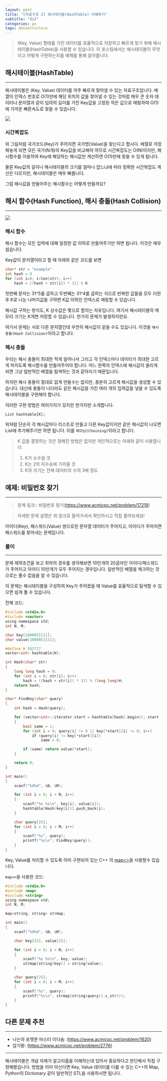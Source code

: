 ```yaml
---
layout: post
title: "[자료구조 2] 해시테이블(HashTable) 이해하기"
subtitle: "ds2"
categories: ps
tags: datastructure
---
```


> (Key, Value) 형태를 가진 데이터를 효율적으로 저장하고 빠르게 찾기 위해 해시테이블(HashTable)을 사용할 수 있습니다.
> 이 포스팅에서는 해시테이블이 무엇이고 어떻게 구현하는지를 예제를 통해 알아봅니다.

## 해시테이블(HashTable)
---

해시테이블은 (Key, Value) 데이터를 아주 빠르게 찾아낼 수 있는 자료구조입니다. 배열이 인덱스 번호로 O(1)만에 해당 위치의 값을 찾아낼 수 있는 것처럼 매우 큰 숫자 데이터나 문자열과 같이 임의의 길이를 가진 Key값을 고정된 작은 값으로 매핑하여 O(1)에 가까운 빠른속도로 찾을 수 있습니다.

![](https://laboputer.github.io/assets/img/algorithm/ds/07_hashtable1.PNG)

### 시간복잡도

위 그림처럼 국가코드(Key)가 주어지면 국가명(Value)을 찾는다고 합시다. 배열로 저장해놓게 되면 모든 국가(N개)의 Key값을 비교해야 하므로 시간복잡도는 O(N)이지만, 해시함수를 이용하여 Key에 해당하는 해시값만 계산하면 O(1)만에 찾을 수 있게 됩니다.

물론 Key값의 길이나 해시테이블의 크기를 얼마나 잡느냐에 따라 정확한 시간복잡도 계산은 다르지만, 해시테이블은 매우 빠릅니다.

그럼 해시값을 만들어주는 해시함수는 어떻게 만들까요?

## 해시 함수(Hash Function), 해시 충돌(Hash Collision)
---

![](https://laboputer.github.io/assets/img/algorithm/ds/07_hashtable2.PNG)

### 해시 함수

해시 함수는 모든 입력에 대해 일정한 값 이하로 만들어주기만 하면 됩니다. 이것은 매우 쉽습니다.

Key값이 문자열이라고 할 때 아래와 같은 코드를 보면

```C
char* str = "example"
int hash = 0 
for (int i=0; i<len(str); i++)
	hash = ((hash + str[i]) * 31) % K
```

첫번째 문자는 31^5를 곱하고 두번째는 31^4를 곱하는 식으로 반복한 값들을 모두 더한 후 K로 나눈 나머지값을 구하면 K값 이하인 인덱스로 매핑할 수 있습니다.

해시값 구하는 방식도, K 상수값은 몇으로 할지는 자유입니다. 여기서 해시테이블의 메모리 크기는 K개면 저장할 수 있습니다. 한가지 문제가 발생하지만요.

여기서 문제는 서로 다른 문자열인데 우연히 해시값이 같을 수도 있습니다. 이것을 `해시 충돌(Hash Collision)`이라고 합니다.

### 해시 충돌

우리는 해시 충돌이 최대한 적게 일어나서 그리고 각 인덱스마다 데이터가 최대한 고르게 퍼지도록 해시함수를 만들어주어야 합니다. 어느 한쪽의 인덱스에 해시값이 쏠리게 되면 그냥 일반적인 배열을 탐색하는 것과 같아지기 때문입니다.

하지만 해시 충돌이 절대로 없게 만들수는 없지만, 충분히 고르게 해시값을 생성할 수 있습니다. 대신에 충돌이 나더라도 같은 해시값을 가진 여러 개의 입력값을 넣을 수 있도록 해시테이블을 구현해야 합니다.

이러한 구현 방법은 여러가지가 있지만 한가지만 소개합니다.

```
List hashtable[K];
```

위처럼 단순히 각 해시값마다 리스트로 만들고 다른 Key값이지만 같은 해시값이 나오면 List에 추가해주기만 하면 됩니다. 이를 `체이닝(Chaining)`이라고 합니다.

> K 값을 결정하는 것은 정해진 방법은 없지만 개인적으로는 아래와 같이 사용합니다. 
> 1. K가 소수일 것
> 2. K는 2의 지수승에 가까울 것
> 3. K의 크기는 전체 데이터의 수의 3배 정도

## 예제: 비밀번호 찾기
---

> 문제 링크:: 비밀번호 찾기(https://www.acmicpc.net/problem/17219)

> 자세한 문제 설명은 위 링크로 들어가셔서 확인하시고 직접 풀어보세요!

아이디(Key), 패스워드(Value) 쌍으로된 문자열 데이터가 주어지고, 아이디가 주어지면 패스워드를 찾아내는 문제입니다.

### 풀이
---

문제 제약조건을 보고 최악의 경우를 생각해보면 10만개의 20글자인 아이디/패스워드가 주어지고 아이디 10만개가 모두 주어지는 경우입니다. 일반적인 배열을 체크하는 것으로는 풀수 없음을 알 수 있습니다.

이 문제는 해시테이블을 구성하여 Key가 주어졌을 때 Value를 효율적으로 탐색할 수 있으면 쉽게 풀 수 있습니다.

전체 코드:

```C
#include <stdio.h>
#include <vector>
using namespace std;
int N, M;

char key[100005][21];
char value[100005][21];

#define H 582717
vector<int> hashtable[H];

int Hash(char* str)
{
	long long hash = 0;
	for (int i = 0; str[i]; i++)
		hash = ((hash + str[i]) * 31) % (long long)H;
	return hash;
}

char* FindKey(char* query)
{
	int hash = Hash(query);

	for (vector<int>::iterator start = hashtable[hash].begin(); start != hashtable[hash].end(); start++)
	{
		bool same = 1;
		for (int i = 0; query[i] != 0 || key[*start][i] != 0; i++)
			if (query[i] != key[*start][i])
				same = 0;

		if (same) return value[*start];
	}

	return 0;
}

int main()
{
	scanf("%d%d", &N, &M);

	for (int i = 0; i < N; i++)
	{
		scanf("%s %s\n", key[i], value[i]);
		hashtable[Hash(key[i])].push_back(i);
	}

	char query[25];
	for (int i = 0; i < M; i++)
	{
		scanf("%s", query);
		printf("%s\n", FindKey(query));
	}
}
```

Key, Value를 처리할 수 있도록 이미 구현되어 있는 C++ 의 [map<>](http://www.cplusplus.com/reference/map/map/)을 사용할수 있습니다.

`map<>`을 사용한 코드:

```C
#include <stdio.h>
#include <map>
#include <string>
using namespace std;
int N, M;

map<string, string> strmap;

int main()
{
	scanf("%d%d", &N, &M);

	char key[25], value[25];

	for (int i = 0; i < N; i++)
	{
		scanf("%s %s\n", key, value);
		strmap[string(key)] = string(value);
	}

	char query[25];
	for (int i = 0; i < M; i++)
	{
		scanf("%s", query);
		printf("%s\n", strmap[string(query)].c_str());
	}
}
```

## 다른 문제 추천
---

- 나는야 포켓몬 마스터 이다솜: (https://www.acmicpc.net/problem/1620)
- 암기왕: (https://www.acmicpc.net/problem/2776)

---

해시테이블은 개념 자체가 알고리즘을 이해하는데 있어서 중요하다고 판단해서 직접 구현해봤습니다. 방법을 이미 아신다면 Key, Value 데이터를 다룰 수 있는 C++의 Map, Python의 Dictionary 같이 일반적인 STL을 사용하시면 됩니다.